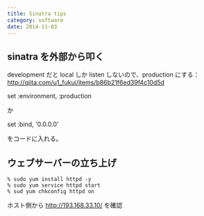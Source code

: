 ```yaml
---
title: Sinatra tips
category: software
date: 2014-11-03
---
```


## sinatra を外部から叩く

development だと local しか listen しないので、production にする：
http://qiita.com/u1_fukui/items/b86b21f6ed39f4c10d5d

set :environment, :production

か

set :bind, '0.0.0.0'

をコードに入れる。

## ウェブサーバーの立ち上げ
```
% sudo yum install httpd -y
% sudo yum service httpd start
% sud yum chkconfig httpd on
```

ホスト側から http://193.168.33.10/ を確認

